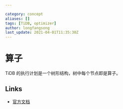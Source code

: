 ```yaml
---

category: concept
aliases: []
tags: [TiDB, optimizer]
author: longfangsong
last_update: 2021-04-01T11:35:30Z
---
```


# 算子

TiDB 的执行计划是一个树形结构，树中每个节点即是算子。

## Links

- [官方文档](https://docs.pingcap.com/zh/tidb/stable/explain-overview#%E7%AE%97%E5%AD%90%E7%9A%84%E6%89%A7%E8%A1%8C%E9%A1%BA%E5%BA%8F)
